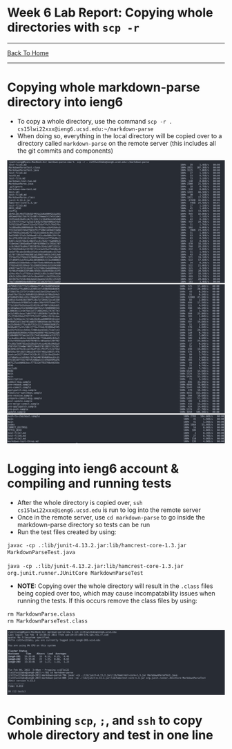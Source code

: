 # Week 6 Lab Report: Copying whole directories with `scp -r`
---
[Back To Home](https://ryan-truong.github.io/cse15l-lab-reports/)

---

# Copying whole markdown-parse directory into ieng6

* To copy a whole directory, use the command `scp -r . cs15lwi22xxx@ieng6.ucsd.edu:~/markdown-parse`
* When doing so, everything in the local directory will be copied over to a directory called `markdown-parse` on the remote server (this includes all the git commits and components)


![scp_1](/labreport3_pictures/scp_1.png)
![scp_2](/labreport3_pictures/scp_2.png)
![scp_3](/labreport3_pictures/scp_3.png)

# Logging into ieng6 account & compiling and running tests
* After the whole directory is copied over, `ssh cs15lwi22xxx@ieng6.ucsd.edu` is run to log into the remote server
* Once in the remote server, use `cd markdown-parse` to go inside the markdown-parse directory so tests can be run
* Run the test files created by using:

```
javac -cp .:lib/junit-4.13.2.jar:lib/hamcrest-core-1.3.jar MarkdownParseTest.java

java -cp .:lib/junit-4.13.2.jar:lib/hamcrest-core-1.3.jar org.junit.runner.JUnitCore MarkdownParseTest
```

* **NOTE:** Copying over the whole directory will result in the `.class` files being copied over too, which may cause incompatability issues when running the tests. If this occurs remove the class files by using:

```
rm MarkdownParse.class
rm MarkdownParseTest.class
```

![ssh_test](/labreport3_pictures/ssh_test.png)

# Combining `scp`, `;`, and `ssh` to copy whole directory and test in one line